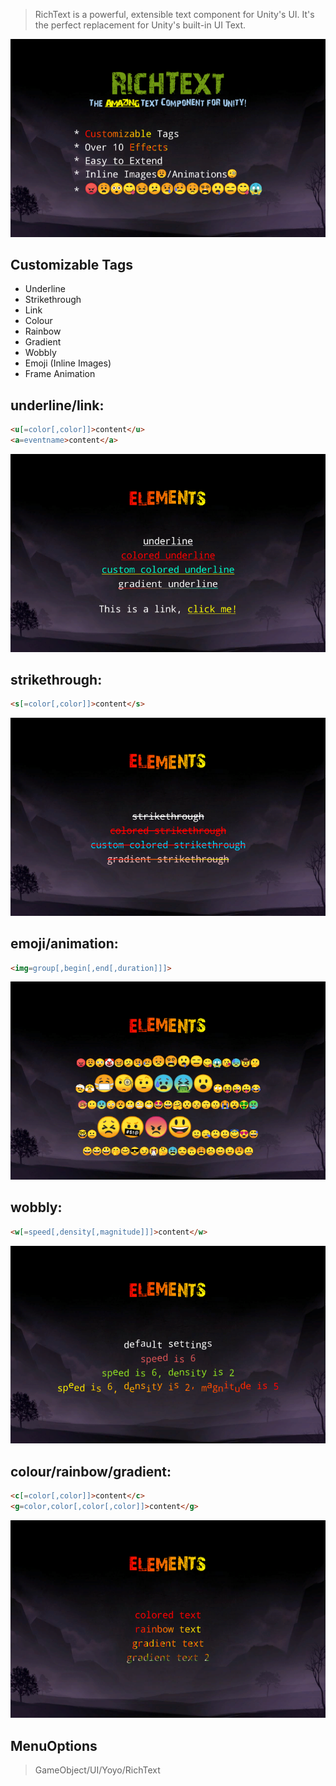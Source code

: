 > RichText is a powerful, extensible text component for Unity's UI.
> It's the perfect replacement for Unity's built-in UI Text.

![RichText](/Screenshots/Screenshots-1.png)

## Customizable Tags

- Underline
- Strikethrough
- Link
- Colour
- Rainbow
- Gradient
- Wobbly
- Emoji (Inline Images)
- Frame Animation

## underline/link: 
```html
<u[=color[,color]]>content</u>
<a=eventname>content</a>
```
![RichText](/Screenshots/Screenshots-2.png)

## strikethrough:
```html
<s[=color[,color]]>content</s>
```
![RichText](/Screenshots/Screenshots-3.png)

## emoji/animation: 
```html
<img=group[,begin[,end[,duration]]]>
```
![RichText](/Screenshots/Screenshots-6.png)

## wobbly:
```html
<w[=speed[,density[,magnitude]]]>content</w>
```
![RichText](/Screenshots/Screenshots-5.png)

## colour/rainbow/gradient:
```html
<c[=color[,color]]>content</c>
<g=color,color[,color[,color]]>content</g>
```
![RichText](/Screenshots/Screenshots-4.png)

## MenuOptions
> GameObject/UI/Yoyo/RichText
